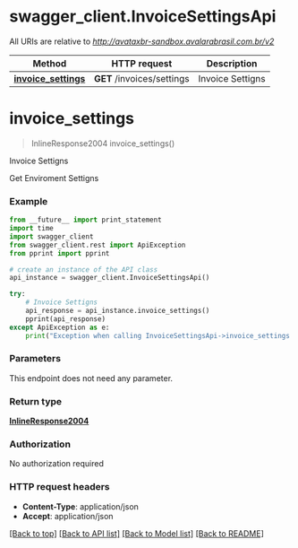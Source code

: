 # swagger_client.InvoiceSettingsApi

All URIs are relative to *http://avataxbr-sandbox.avalarabrasil.com.br/v2*

Method | HTTP request | Description
------------- | ------------- | -------------
[**invoice_settings**](InvoiceSettingsApi.md#invoice_settings) | **GET** /invoices/settings | Invoice Settigns


# **invoice_settings**
> InlineResponse2004 invoice_settings()

Invoice Settigns

Get Enviroment Settigns

### Example 
```python
from __future__ import print_statement
import time
import swagger_client
from swagger_client.rest import ApiException
from pprint import pprint

# create an instance of the API class
api_instance = swagger_client.InvoiceSettingsApi()

try: 
    # Invoice Settigns
    api_response = api_instance.invoice_settings()
    pprint(api_response)
except ApiException as e:
    print("Exception when calling InvoiceSettingsApi->invoice_settings: %s\n" % e)
```

### Parameters
This endpoint does not need any parameter.

### Return type

[**InlineResponse2004**](InlineResponse2004.md)

### Authorization

No authorization required

### HTTP request headers

 - **Content-Type**: application/json
 - **Accept**: application/json

[[Back to top]](#) [[Back to API list]](../README.md#documentation-for-api-endpoints) [[Back to Model list]](../README.md#documentation-for-models) [[Back to README]](../README.md)

